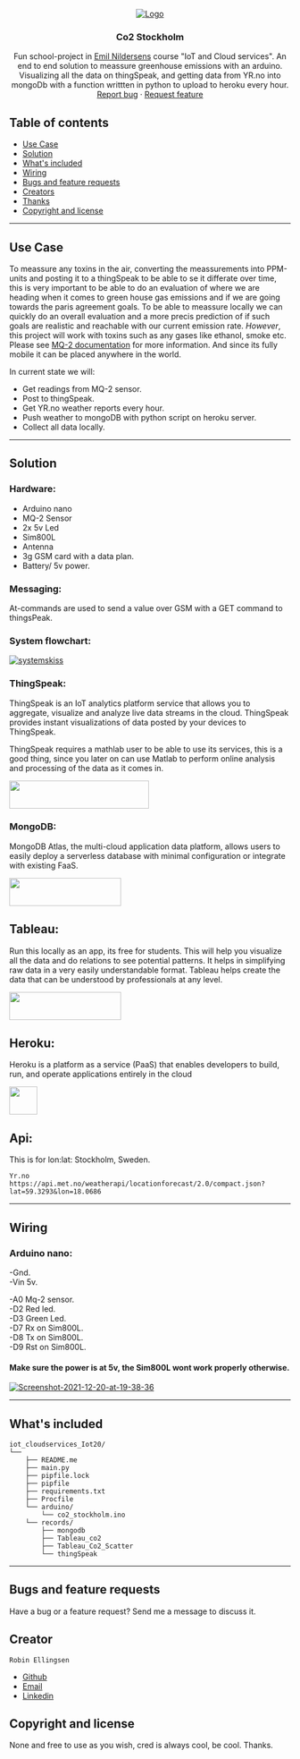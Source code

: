 <p align="center">
  <a href="Co2">
    <a href="https://ibb.co/LZ360jt"><img src="https://i.ibb.co/Js92c67/Logo.png" alt="Logo" border="0"></a>
  </a>

  <h3 align="center">Co2 Stockholm</h3>

  <p align="center">
    Fun school-project in <a href="https://github.com/voxic">Emil Nildersens</a> course "IoT and Cloud services".
    An end to end solution to meassure greenhouse emissions with an arduino. Visualizing all the data on thingSpeak, 
    and getting data from YR.no into mongoDb with a function writtten in python to upload to heroku every hour. 
    <br>
    <a href="https://reponame/issues/new?template=bug.md">Report bug</a>
    ·
    <a href="https://reponame/issues/new?template=feature.md&labels=feature">Request feature</a>
  </p>


## Table of contents
- [Use Case](#Use-Case)
- [Solution](#solution)
- [What's included](#whats-included)
- [Wiring](#wiring)
- [Bugs and feature requests](#bugs-and-feature-requests)
- [Creators](#creators)
- [Thanks](#thanks)
- [Copyright and license](#copyright-and-license)
---
## Use Case
To meassure any toxins in the air, converting the meassurements into PPM-units and posting it to a thingSpeak to be able
to se it differate over time, this is very important to be able to do an evaluation of where we are heading when it comes to green house gas emissions
and if we are going towards the paris agreement goals. To be able to meassure locally we can quickly do an overall evaluation and a more precis prediction of if such goals are realistic and reachable 
with our current emission rate.
_However_, this project will work with toxins such as any gases like ethanol, smoke etc. Please see [MQ-2 documentation](https://www.pololu.com/file/0J309/MQ2.pdf) for more information.
And since its fully mobile it can be placed anywhere in the world.

In current state we will:
- Get readings from MQ-2 sensor.
- Post to thingSpeak.
- Get YR.no weather reports every hour.
- Push weather to mongoDB with python script on heroku server.
- Collect all data locally.


---
## Solution
### Hardware:
- Arduino nano
- MQ-2 Sensor
- 2x 5v Led
- Sim800L
- Antenna
- 3g GSM card with a data plan.
- Battery/ 5v power. 


### Messaging:
At-commands are used to send a value over GSM with a GET command to thingsPeak.

### System flowchart:
<a href="https://ibb.co/t8mr2j7"><img src="https://i.ibb.co/vZwndy7/systemskiss.png" alt="systemskiss" border="0"></a>

### ThingSpeak:
ThingSpeak is an IoT analytics platform service that allows you to aggregate, visualize and analyze live data streams in the cloud.
ThingSpeak provides instant visualizations of data posted by your devices to ThingSpeak.

ThingSpeak requires a mathlab user to be able to use its services, this is a good thing, since you later on can use Matlab to perform online analysis and processing of the data as it comes in. 

<img src="https://brands.home-assistant.io/_/thingspeak/logo.png" height="50" width="250">

### MongoDB:
MongoDB Atlas, the multi-cloud application data platform, allows users to easily deploy a serverless database with minimal configuration or integrate with existing FaaS.

<img src="https://upload.wikimedia.org/wikipedia/commons/thumb/9/93/MongoDB_Logo.svg/2560px-MongoDB_Logo.svg.png" height="50" width="200">


## Tableau:
Run this locally as an app, its free for students.
This will help you visualize all the data and do relations to see potential patterns.
It helps in simplifying raw data in a very easily understandable format. Tableau helps create the data that can be understood by professionals at any level.

<img src="https://upload.wikimedia.org/wikipedia/commons/4/4b/Tableau_Logo.png" height="50" width="200">


## Heroku: 
Heroku is a platform as a service (PaaS) that enables developers to build, run, and operate applications entirely in the cloud

<img src="https://iconape.com/wp-content/files/xn/371066/svg/371066.svg" height="50" width="50">


## Api:
This is for lon:lat: Stockholm, Sweden.

    Yr.no
    https://api.met.no/weatherapi/locationforecast/2.0/compact.json?lat=59.3293&lon=18.0686
---
## Wiring
### Arduino nano:
-Gnd.<br>
-Vin 5v.

-A0 Mq-2 sensor.<br>
-D2 Red led.<br>
-D3 Green Led.<br>
-D7 Rx on Sim800L.<br>
-D8 Tx on Sim800L.<br>
-D9 Rst on Sim800L.<br>

#### Make sure the power is at 5v, the Sim800L wont work properly otherwise.


<a href="https://ibb.co/X78TDSD"><img src="https://i.ibb.co/6HB58g8/Screenshot-2021-12-20-at-19-38-36.png" alt="Screenshot-2021-12-20-at-19-38-36" border="0"></a>

---
## What's included

```text
iot_cloudservices_Iot20/
└── 
    ├── README.me
    ├── main.py
    ├── pipfile.lock
    ├── pipfile
    ├── requirements.txt
    ├── Procfile 
    └── arduino/
        └── co2_stockholm.ino
    └── records/
        ├── mongodb
        ├── Tableau_co2
        ├── Tableau_Co2_Scatter
        └── thingSpeak
```
---
## Bugs and feature requests

Have a bug or a feature request? Send me a message to discuss it.


## Creator

    Robin Ellingsen

- [Github]("https://github.com/ascoolarobban")
- [Email]("robin@fauxdelorean.com")
- [Linkedin]("https://www.linkedin.com/in/iotrobban/")




## Copyright and license
None and free to use as you wish, cred is always cool, be cool.
Thanks.
